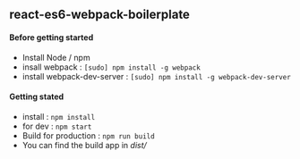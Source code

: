 ## react-es6-webpack-boilerplate

#### Before getting started

- Install Node / npm
- insall webpack : `[sudo] npm install -g webpack`
- install webpack-dev-server : `[sudo] npm install -g webpack-dev-server`

#### Getting stated

- install : `npm install`
-  for dev : `npm start`
- Build for production : `npm run build`
 - You can find the build app in *dist/*
